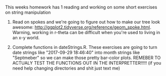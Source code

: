This weeks homework has 1 reading and working on some short exercises on string manipulation

1. Read on spokes and we're going to figure out how to make our tree look awesome: http://ggplot2.tidyverse.org/reference/geom_spoke.html. Warning, working in r-theta can be difficult when you're used to living in an x-y world.

2. Complete functions in dateStrings.R. These exercises are going to turn date strings like "2017-09-29 18:46:40" into month strings like "Septmeber" so we can make those pretty bar-color plots. REMEBER TO ACTUALY TEST THE FUNCTIONS OUT IN THE INTERPRETTER!!!!! (if you need help changing directories and shit just text me)
